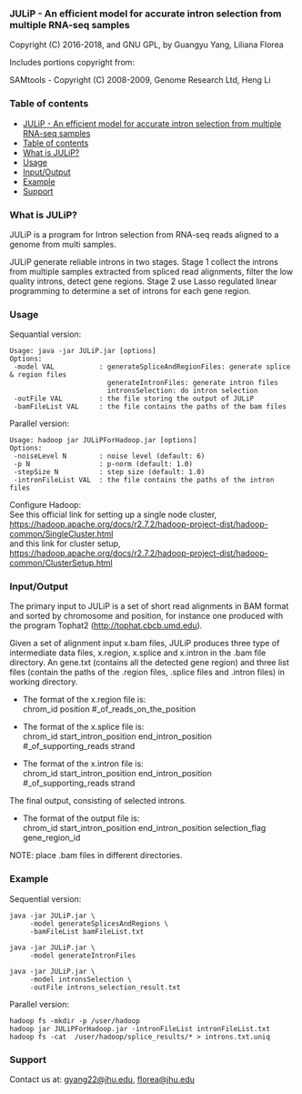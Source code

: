 ### <a name="julip"></a> JULiP - An efficient model for accurate intron selection from multiple RNA-seq samples

Copyright (C) 2016-2018, and GNU GPL, by Guangyu Yang, Liliana Florea

Includes portions copyright from:

SAMtools - Copyright (C) 2008-2009, Genome Research Ltd, Heng Li


### <a name="table-of-contents"></a> Table of contents

- [JULiP - An efficient model for accurate intron selection from multiple RNA-seq samples](#julip)  
- [Table of contents](#table-of-contents)  
- [What is JULiP?](#what-is-julip)  
- [Usage](#usage)  
- [Input/Output](#inputoutput)  
- [Example](#example)   
- [Support](#support)  


### <a name="what-is-julip"></a> What is JULiP?

JULiP is a program for Intron selection from RNA-seq reads aligned to a genome from multi samples. 

JULiP generate reliable introns in two stages. Stage 1 collect the introns from multiple samples extracted from spliced read alignments, filter the low quality introns, detect gene regions. Stage 2 use Lasso regulated linear programming to determine a set of introns for each gene region.


### <a name="usage"></a> Usage

Sequantial version:  
```
Usage: java -jar JULiP.jar [options]  
Options:  
 -model VAL           : generateSpliceAndRegionFiles: generate splice & region files
                        generateIntronFiles: generate intron files
                        intronsSelection: do intron selection
 -outFile VAL         : the file storing the output of JULiP
 -bamFileList VAL     : the file contains the paths of the bam files
```
Parallel version:  
```
Usage: hadoop jar JULiPForHadoop.jar [options]
Options:
 -noiseLevel N        : noise level (default: 6)
 -p N                 : p-norm (default: 1.0)
 -stepSize N          : step size (default: 1.0)
 -intronFileList VAL  : the file contains the paths of the intron files
```
Configure Hadoop:  
See this official link for setting up a single node cluster,  
https://hadoop.apache.org/docs/r2.7.2/hadoop-project-dist/hadoop-common/SingleCluster.html  
and this link for cluster setup,  
https://hadoop.apache.org/docs/r2.7.2/hadoop-project-dist/hadoop-common/ClusterSetup.html  

### <a name="inputoutput"></a> Input/Output  
The primary input to JULiP is a set of short read alignments in BAM format and sorted by chromosome and position, for instance one produced with the program Tophat2 (http://tophat.cbcb.umd.edu).

Given a set of alignment input x.bam files, JULiP produces three type of intermediate data files, x.region, x.splice and x.intron in the .bam file directory. An gene.txt (contains all the detected gene region) and three list files (contain the paths of the .region files, .splice files and .intron files) in working directory.

- The format of the x.region file is:  
chrom_id position #_of_reads_on_the_position  

- The format of the x.splice file is:  
chrom_id start_intron_position end_intron_position #_of_supporting_reads strand  

- The format of the x.intron file is:  
chrom_id start_intron_position end_intron_position #_of_supporting_reads strand

The final output, consisting of selected introns.
- The format of the output file is:  
chrom_id start_intron_position end_intron_position selection_flag gene_region_id

NOTE: place .bam files in different directories.


### <a name="example"></a> Example  
Sequential version:  
```
java -jar JULiP.jar \
	 -model generateSplicesAndRegions \
	 -bamFileList bamFileList.txt

java -jar JULiP.jar \
	 -model generateIntronFiles

java -jar JULiP.jar \
     -model intronsSelection \
     -outFile introns_selection_result.txt
```
Parallel version:  
```
hadoop fs -mkdir -p /user/hadoop
hadoop jar JULiPForHadoop.jar -intronFileList intronFileList.txt
hadoop fs -cat  /user/hadoop/splice_results/* > introns.txt.uniq
```

### <a name="support"></a> Support

Contact us at: gyang22@jhu.edu, florea@jhu.edu
